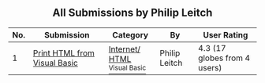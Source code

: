 ﻿<div align="center">

## All Submissions by Philip Leitch

</div>

No.  | Submission | Category | By   | User Rating
---- | ---------- | -------- | ---- | -----------
1 | [Print HTML from Visual Basic<br />](https://github.com/Planet-Source-Code/philip-leitch-print-html-from-visual-basic__1-37377) | [Internet/ HTML<br /><sup>Visual Basic</sup>](../ByCategory/internet-html__1-34.md) | Philip Leitch | 4.3 (17 globes from 4 users)
